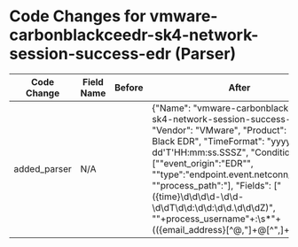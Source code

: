 # Code Changes for vmware-carbonblackceedr-sk4-network-session-success-edr (Parser)

| Code Change | Field Name | Before | After |
|-------------|------------|--------|-------|
| added_parser | N/A |  | {"Name": "vmware-carbonblackceedr-sk4-network-session-success-edr", "Vendor": "VMware", "Product": "Carbon Black EDR", "TimeFormat": "yyyy-MM-dd'T'HH:mm:ss.SSSZ", "Conditions": ["\"event_origin\":\"EDR\"", "\"type\":\"endpoint.event.netconn_proxy\"", "\"process_path\":"], "Fields": ["({time}\d\d\d\d-\d\d-\d\dT\d\d:\d\d:\d\d\.\d\d\dZ)", "\"+process_username\"+:\s*\"+(({email_address}[^@,\"]+@[^\",]+)|(({domain}[^\\\"]+?)\\+)?({user}[\w\.\-\!\#\^\~]{1,40}\$?))\"+", "\"+device_name\"+:\s*\"+(\w+\\+)?({host}[^.\"]+)", "\"+reason\"+:\s*\"+({additional_info}[^\"]+?)\"+", "\"+device_os\"+:\s*\"+({os}[^\"]+?)\"+", "\"+state\"+:\s*\"+({state}[^\"]+?)\"+", "\"+type\"+:\s*\"+({event_name}[^\"]+?)\"+", "\"+process_pid\"+:\s*({process_id}\d+)", "\"+process_path\"+:\"+({process_path}({process_dir}[^\"]+)\\({process_name}[^\"]+))\"", "\"+parent_path\"+:\"+({parent_process_path}({parent_process_dir}[^\"]+)\\({parent_process_name}[^\"]+))\"", "\"+local_ip\"+:\"+({src_ip}((([0-9a-fA-F.]{0,4}):{1,2}){1,7}([0-9a-fA-F]){0,4})|(((25[0-5]|(2[0-4]|1\d|[0-9]|)\d)\.?\b){4}))(:({src_port}\d+))?\"+", "\"+local_port\"+:({src_port}\d+)", "\"+action\"+:\"+({result}[^\"]+)\"+", "\"+process_cmdline\"+:\"+\s*({process_command_line}[^\"]+?)\s*\"+", "\"+parent_cmdline\"+:\"+\s*({parent_cmd}[^,\"]+)", "\"+process_guid\"+:\"+({process_guid}[^\"]+)", "\"+parent_guid\"+:\"+({parent_process_guid}[^\"]+)"], "DupFields": ["event_name->operation_type"], "ParserVersion": "v1.0.0"} |